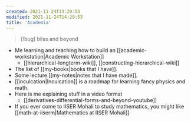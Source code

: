 ```yaml
---
created: 2021-11-24T14:29:53
modified: 2021-11-24T14:29:53
title: 'Academia'
---
```


> [!bug] bliss and beyond

- Me learning and teaching how to build an [[academic-workstation|Academic Workstation]]
	- [[hierarchical-longterm-wiki]], [[constructing-hierarchical-wiki]]
- The list of [[my-books|books that I have]].
- Some lecture [[my-notes|notes that I have made]].
- [[inculcation|Inculcation]] is a roadmap for learning fancy physics and math.
- Here is me explaining stuff in a video format
	- [[derivatives-differential-forms-and-beyond-youtube]]
- If you ever come to IISER Mohali to study mathematics, you might like [[math-at-iiserm|Mathematics at IISER Mohali]]